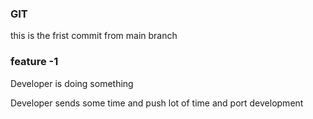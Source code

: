 ### GIT
this is the frist commit from main branch

### feature -1

Developer is doing something


Developer sends some time and push lot of time and port development